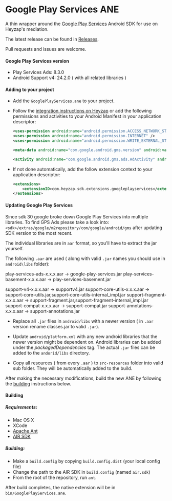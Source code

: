 # Google Play Services ANE

A thin wrapper around the [Google Play Services](https://developers.google.com/android/guides/overview) Android SDK for use on Heyzap's mediation.

The latest release can be found in [Releases](https://github.com/Heyzap/google-play-services-ane/releases).

Pull requests and issues are welcome.

#### Google Play Services version
- Play Services Ads: 8.3.0
- Android Support v4: 24.2.0 ( with all related libraries )


#### Adding to your project

- Add the `GooglePlayServices.ane` to your project.
- Follow the [integration instructions on Heyzap](https://developers.heyzap.com/docs/ane_setup_and_requirements#step-3-modify-your-application-descriptor) or add the following permissions and activities to your Android Manifest in your application descriptor:
	
	```xml
	<uses-permission android:name="android.permission.ACCESS_NETWORK_STATE" />
	<uses-permission android:name="android.permission.INTERNET" />
	<uses-permission android:name="android.permission.WRITE_EXTERNAL_STORAGE" />
	```

	```xml
	<meta-data android:name="com.google.android.gms.version" android:value="@integer/google_play_services_version" />
	
	<activity android:name="com.google.android.gms.ads.AdActivity" android:configChanges="keyboard|keyboardHidden|orientation|screenLayout|uiMode|screenSize|smallestScreenSize" />
	```

- If not done automatically, add the follow extension context to your application descriptor:

	```xml
	<extensions>
	    <extensionID>com.heyzap.sdk.extensions.googleplayservices</extensionID>
	</extensions>
	```

#### Updating Google Play Services
Since sdk 30 google broke down Google Play Services into multiple libraries. To find GPS Ads please take a look into:
`<sdk>/extras/google/m2repository/com/google/android/gms` after updating SDK version to the most recent.

The individual libraries are in `aar` format, so you'll have to extract the jar yourself.

The following `.aar` are used ( along with valid `.jar` names you should use in `android\libs` folder):

play-services-ads-x.x.x.aar -> google-play-services.jar
play-services-basement-x.x.x.aar ->  play-services-basement.jar

support-v4-x.x.x.aar -> supportv4.jar
support-core-utils-x.x.x.aar -> support-core-utils.jar,support-core-utils-internal_impl.jar
support-fragment-x.x.x.aar -> support-fragment.jar,support-fragment-internal_impl.jar
support-compat-x.x.x.aar -> support-compat.jar
support-annotations-x.x.x.aar -> support-annotations.jar


- Replace all `.jar` files in `android/libs` with a newer version ( in `.aar` version rename classes.jar to valid `.jar`).

- Update `android/platform.xml` with any new android libraries that the newer version might be dependent on. Android libraries can be added under the _packagedDependencies_ tag. The actual `.jar` files can be added to the `andorid/libs` directory.

- Copy all resources ( from every `.aar` ) to `src-resources` folder into valid sub folder. They will be automatically added to the build.

After making the necessary modifications, build the new ANE by following the [building](#building) instructions below.

#### Building

##### Requirements:
- Mac OS X
- XCode
- [Apache Ant](http://ant.apache.org/)
- [AIR SDK](http://www.adobe.com/devnet/air/air-sdk-download.html)

##### Building:
- Make a `build.config` by copying `build.config.dist` (your local config file)
- Change the path to the AIR SDK in `build.config` (named `air.sdk`)
- From the root of the repository, run `ant`.

After build completes, the native extension will be in `bin/GooglePlayServices.ane`.
